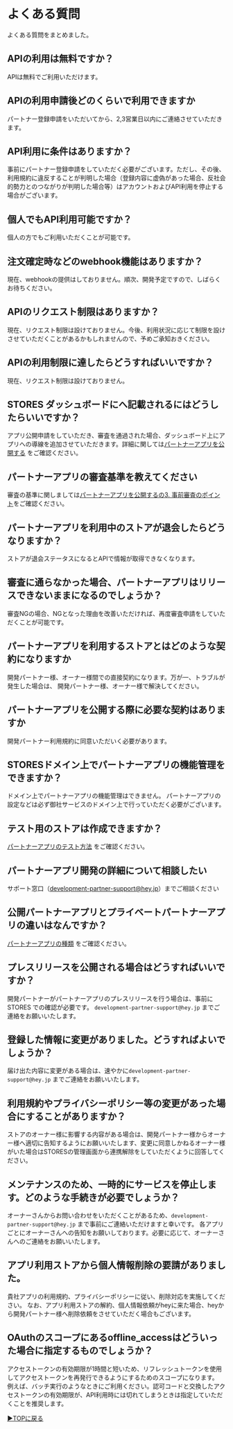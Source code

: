 # よくある質問
よくある質問をまとめました。  


## APIの利用は無料ですか？

APIは無料でご利用いただけます。 

## APIの利用申請後どのくらいで利用できますか

パートナー登録申請をいただいてから、2,3営業日以内にご連絡させていただきます。 

## API利用に条件はありますか？
事前にパートナー登録申請をしていただく必要がございます。ただし、その後、利用規約に違反することが判明した場合（登録内容に虚偽があった場合、反社会的勢力とのつながりが判明した場合等）はアカウントおよびAPI利用を停止する場合がございます。 

## 個人でもAPI利用可能ですか？
個人の方でもご利用いただくことが可能です。 

## 注文確定時などのwebhook機能はありますか？
現在、webhookの提供はしておりません。順次、開発予定ですので、しばらくお待ちください。

## APIのリクエスト制限はありますか？

現在、リクエスト制限は設けておりません。今後、利用状況に応じて制限を設けさせていただくことがあるかもしれませんので、予めご承知おきください。 

## APIの利用制限に達したらどうすればいいですか？ 
現在、リクエスト制限は設けておりません。 

## STORES ダッシュボードにへ記載されるにはどうしたらいいですか？ 
アプリ公開申請をしていただき、審査を通過された場合、ダッシュボード上にアプリへの導線を追加させていただきます。詳細に関しては[パートナーアプリを公開する](https://github.com/heyinc/development-partner-docs/blob/master/partner-app-review.md) をご確認ください。

## パートナーアプリの審査基準を教えてください 
審査の基準に関しましては[パートナーアプリを公開するの3. 事前審査のポイント](https://github.com/heyinc/development-partner-docs/blob/master/partner-app-review.md#3-%E4%BA%8B%E5%89%8D%E5%AF%A9%E6%9F%BB%E3%81%AE%E3%83%9D%E3%82%A4%E3%83%B3%E3%83%88)をご確認ください。

## パートナーアプリを利用中のストアが退会したらどうなりますか？
ストアが退会ステータスになるとAPIで情報が取得できなくなります。  

## 審査に通らなかった場合、パートナーアプリはリリースできないままになるのでしょうか？ 
審査NGの場合、NGとなった理由を改善いただければ、再度審査申請をしていただくことが可能です。 

## パートナーアプリを利用するストアとはどのような契約になりますか 
開発パートナー様、オーナー様間での直接契約になります。万が一、トラブルが発生した場合は、 開発パートナー様、オーナー様で解決してください。

## パートナーアプリを公開する際に必要な契約はありますか 
開発パートナー利用規約に同意いただいく必要があります。  

## STORESドメイン上でパートナーアプリの機能管理をできますか？ 
ドメイン上でパートナーアプリの機能管理はできません。 パートナーアプリの設定などは必ず御社サービスのドメイン上で行っていただく必要がございます。 

## テスト用のストアは作成できますか？ 
[パートナーアプリのテスト方法](https://github.com/heyinc/development-partner-docs/blob/master/partner-app.md#%E3%83%91%E3%83%BC%E3%83%88%E3%83%8A%E3%83%BC%E3%82%A2%E3%83%97%E3%83%AA%E3%81%AE%E3%83%86%E3%82%B9%E3%83%88%E6%96%B9%E6%B3%95) をご確認ください。

## パートナーアプリ開発の詳細について相談したい 
サポート窓口（development-partner-support@hey.jp）までご相談ください 

## 公開パートナーアプリとプライベートパートナーアプリの違いはなんですか？ 
[パートナーアプリの種類](https://github.com/heyinc/development-partner-docs/blob/master/partner-app.md#%E3%83%91%E3%83%BC%E3%83%88%E3%83%8A%E3%83%BC%E3%82%A2%E3%83%97%E3%83%AA%E3%81%AE%E7%A8%AE%E9%A1%9E) をご確認ください。

## プレスリリースを公開される場合はどうすればいいですか？ 
開発パートナーがパートナーアプリのプレスリリースを行う場合は、事前に STORES での確認が必要です。 `development-partner-support@hey.jp` までご連絡をお願いいたします。 

## 登録した情報に変更がありました。どうすればよいでしょうか？ 
届け出た内容に変更がある場合は、速やかに`development-partner-support@hey.jp` までご連絡をお願いいたします。

## 利用規約やプライバシーポリシー等の変更があった場合にすることがありますか？ 
ストアのオーナー様に影響する内容がある場合は、開発パートナー様からオーナー様へ適切に告知するようにお願いいたします、変更に同意しかねるオーナー様がいた場合はSTORESの管理画面から連携解除をしていただくように回答してください。

## メンテナンスのため、一時的にサービスを停止します。どのような手続きが必要でしょうか？

 オーナーさんからお問い合わせをいただくことがあるため、`development-partner-support@hey.jp` まで事前にご連絡いただけますと幸いです。
 各アプリごとにオーナーさんへの告知をお願いしております。必要に応じて、オーナーさんへのご連絡をお願いいたします。

## アプリ利用ストアから個人情報削除の要請がありました。

貴社アプリの利用規約、プライバシーポリシーに従い、削除対応を実施してください。
なお、アプリ利用ストアの解約、個人情報依頼がheyに来た場合、heyから開発パートナー様へ削除依頼をさせていただく場合もございます。


## OAuthのスコープにあるoffline_accessはどういった場合に指定するものでしょうか？

アクセストークンの有効期限が1時間と短いため、リフレッシュトークンを使用してアクセストークンを再発行できるようにするためのスコープになります。
例えば、バッチ実行のようなときにご利用ください。認可コードと交換したアクセストークンの有効期限が、API利用時には切れてしまうときは指定していただくことを推奨します。


[▶︎TOPに戻る](README.md)
